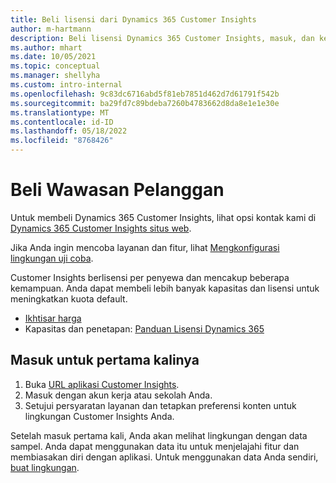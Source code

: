 ```yaml
---
title: Beli lisensi dari Dynamics 365 Customer Insights
author: m-hartmann
description: Beli lisensi Dynamics 365 Customer Insights, masuk, dan kenali aplikasi ini.
ms.author: mhart
ms.date: 10/05/2021
ms.topic: conceptual
ms.manager: shellyha
ms.custom: intro-internal
ms.openlocfilehash: 9c83dc6716abd5f81eb7851d462d7d61791f542b
ms.sourcegitcommit: ba29fd7c89bdeba7260b4783662d8da8e1e1e30e
ms.translationtype: MT
ms.contentlocale: id-ID
ms.lasthandoff: 05/18/2022
ms.locfileid: "8768426"
---
```

# <a name="purchase-customer-insights"></a>Beli Wawasan Pelanggan

Untuk membeli Dynamics 365 Customer Insights, lihat opsi kontak kami di [Dynamics 365 Customer Insights situs web](https://dynamics.microsoft.com/ai/customer-insights/).

Jika Anda ingin mencoba layanan dan fitur, lihat [Mengkonfigurasi lingkungan uji coba](trial-signup.md).

Customer Insights berlisensi per penyewa dan mencakup beberapa kemampuan. Anda dapat membeli lebih banyak kapasitas dan lisensi untuk meningkatkan kuota default.
- [Ikhtisar harga](https://dynamics.microsoft.com/ai/customer-insights/pricing/)
- Kapasitas dan penetapan: [Panduan Lisensi Dynamics 365](https://go.microsoft.com/fwlink/?LinkId=866544)

## <a name="sign-in-for-the-first-time"></a>Masuk untuk pertama kalinya

1. Buka [URL aplikasi Customer Insights](https://home.ci.ai.dynamics.com).
1. Masuk dengan akun kerja atau sekolah Anda.
1. Setujui persyaratan layanan dan tetapkan preferensi konten untuk lingkungan Customer Insights Anda.

Setelah masuk pertama kali, Anda akan melihat lingkungan dengan data sampel. Anda dapat menggunakan data itu untuk menjelajahi fitur dan membiasakan diri dengan aplikasi. Untuk menggunakan data Anda sendiri, [buat lingkungan](create-environment.md).
